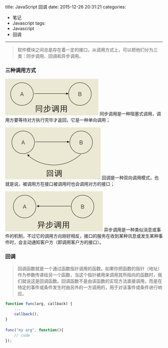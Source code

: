 title: JavaScript 回调
date: 2015-12-26 20:31:21
categories: 
  - 笔记
  - Javascript
tags: 
  - Javascript
  - 回调
---


> 软件模块之间总是存在着一定的接口，从调用方式上，可以把他们分为三类：同步调用、回调和异步调用。

<!--more-->

### 三种调用方式

![同步调用](/resource/images/tb.png)
同步调用是一种阻塞式调用，调用方要等待对方执行完毕才返回，它是一种单向调用；

![回调](/resource/images/hd.png)
回调是一种双向调用模式，也就是说，被调用方在接口被调用时也会调用对方的接口；

![异步调用](/resource/images/yb.png)
异步调用是一种类似消息或事件的机制，不过它的调用方向刚好相反，接口的服务在收到某种讯息或发生某种事件时，会主动通知客户方（即调用客户方的接口）。


### 回调

> 回调函数就是一个通过函数指针调用的函数。如果你把函数的指针（地址）作为参数传递给另一个函数，当这个指针被用来调用其所指向的函数时，我们就说这是回调函数。回调函数不是由该函数的实现方法直接调用，而是在特定的事件或条件发生时由另外的一方调用的，用于对该事件或条件进行响应。

``` JavaScript
function func(arg, callback) {
    ...
    callback();
}

func("my arg", function(){
    // code
});
```